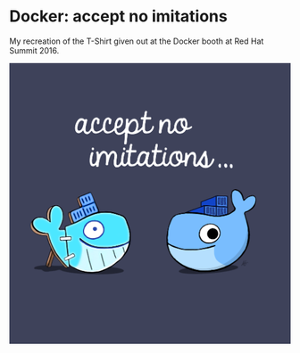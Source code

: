 # Docker: accept no imitations

My recreation of the T-Shirt given out at the Docker booth at Red Hat Summit 2016.

![Docker: accept noimitations](docker-accept-no-imitations.png)
